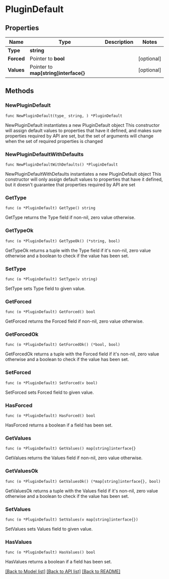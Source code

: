 # PluginDefault

## Properties

Name | Type | Description | Notes
------------ | ------------- | ------------- | -------------
**Type** | **string** |  | 
**Forced** | Pointer to **bool** |  | [optional] 
**Values** | Pointer to **map[string]interface{}** |  | [optional] 

## Methods

### NewPluginDefault

`func NewPluginDefault(type_ string, ) *PluginDefault`

NewPluginDefault instantiates a new PluginDefault object
This constructor will assign default values to properties that have it defined,
and makes sure properties required by API are set, but the set of arguments
will change when the set of required properties is changed

### NewPluginDefaultWithDefaults

`func NewPluginDefaultWithDefaults() *PluginDefault`

NewPluginDefaultWithDefaults instantiates a new PluginDefault object
This constructor will only assign default values to properties that have it defined,
but it doesn't guarantee that properties required by API are set

### GetType

`func (o *PluginDefault) GetType() string`

GetType returns the Type field if non-nil, zero value otherwise.

### GetTypeOk

`func (o *PluginDefault) GetTypeOk() (*string, bool)`

GetTypeOk returns a tuple with the Type field if it's non-nil, zero value otherwise
and a boolean to check if the value has been set.

### SetType

`func (o *PluginDefault) SetType(v string)`

SetType sets Type field to given value.


### GetForced

`func (o *PluginDefault) GetForced() bool`

GetForced returns the Forced field if non-nil, zero value otherwise.

### GetForcedOk

`func (o *PluginDefault) GetForcedOk() (*bool, bool)`

GetForcedOk returns a tuple with the Forced field if it's non-nil, zero value otherwise
and a boolean to check if the value has been set.

### SetForced

`func (o *PluginDefault) SetForced(v bool)`

SetForced sets Forced field to given value.

### HasForced

`func (o *PluginDefault) HasForced() bool`

HasForced returns a boolean if a field has been set.

### GetValues

`func (o *PluginDefault) GetValues() map[string]interface{}`

GetValues returns the Values field if non-nil, zero value otherwise.

### GetValuesOk

`func (o *PluginDefault) GetValuesOk() (*map[string]interface{}, bool)`

GetValuesOk returns a tuple with the Values field if it's non-nil, zero value otherwise
and a boolean to check if the value has been set.

### SetValues

`func (o *PluginDefault) SetValues(v map[string]interface{})`

SetValues sets Values field to given value.

### HasValues

`func (o *PluginDefault) HasValues() bool`

HasValues returns a boolean if a field has been set.


[[Back to Model list]](../README.md#documentation-for-models) [[Back to API list]](../README.md#documentation-for-api-endpoints) [[Back to README]](../README.md)



